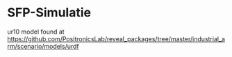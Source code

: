 # SFP-Simulatie

ur10 model found at https://github.com/PositronicsLab/reveal_packages/tree/master/industrial_arm/scenario/models/urdf